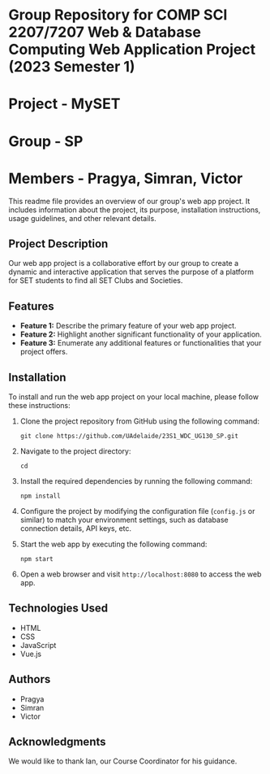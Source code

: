 # Group Repository for COMP SCI 2207/7207 Web & Database Computing Web Application Project (2023 Semester 1) 
# Project - MySET
# Group - SP
# Members - Pragya, Simran, Victor

This readme file provides an overview of our group's web app project. It includes information about the project, its purpose, installation instructions, usage guidelines, and other relevant details.

## Project Description

Our web app project is a collaborative effort by our group to create a dynamic and interactive application that serves the purpose of a platform for SET students to find all SET Clubs and Societies. 

## Features

- **Feature 1:** Describe the primary feature of your web app project.
- **Feature 2:** Highlight another significant functionality of your application.
- **Feature 3:** Enumerate any additional features or functionalities that your project offers.

## Installation

To install and run the web app project on your local machine, please follow these instructions:

1. Clone the project repository from GitHub using the following command:
   ```
   git clone https://github.com/UAdelaide/23S1_WDC_UG130_SP.git
   ```

2. Navigate to the project directory:
   ```
   cd 
   ```

3. Install the required dependencies by running the following command:
   ```
   npm install
   ```

4. Configure the project by modifying the configuration file (`config.js` or similar) to match your environment settings, such as database connection details, API keys, etc.


5. Start the web app by executing the following command:
   ```
   npm start
   ```

6. Open a web browser and visit `http://localhost:8080` to access the web app.

## Technologies Used
- HTML
- CSS
- JavaScript
- Vue.js

## Authors

- Pragya
- Simran
- Victor

## Acknowledgments

We would like to thank Ian, our Course Coordinator for his guidance.

